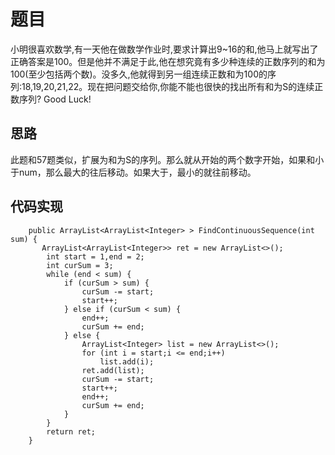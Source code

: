 # 题目

小明很喜欢数学,有一天他在做数学作业时,要求计算出9~16的和,他马上就写出了正确答案是100。但是他并不满足于此,他在想究竟有多少种连续的正数序列的和为100(至少包括两个数)。没多久,他就得到另一组连续正数和为100的序列:18,19,20,21,22。现在把问题交给你,你能不能也很快的找出所有和为S的连续正数序列? Good Luck!

## 思路

此题和57题类似，扩展为和为S的序列。那么就从开始的两个数字开始，如果和小于num，那么最大的往后移动。如果大于，最小的就往前移动。

## 代码实现


```
    public ArrayList<ArrayList<Integer> > FindContinuousSequence(int sum) {
       ArrayList<ArrayList<Integer>> ret = new ArrayList<>();
        int start = 1,end = 2;
        int curSum = 3;
        while (end < sum) {
            if (curSum > sum) {
                curSum -= start;
                start++;
            } else if (curSum < sum) {
                end++;
                curSum += end;
            } else {
                ArrayList<Integer> list = new ArrayList<>();
                for (int i = start;i <= end;i++)
                    list.add(i);
                ret.add(list);
                curSum -= start;
                start++;
                end++;
                curSum += end;
            }
        }
        return ret;
    }
```

